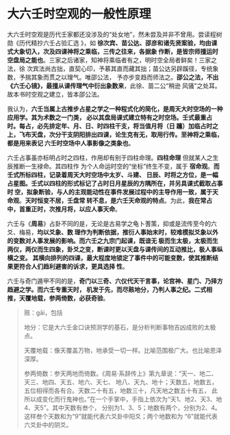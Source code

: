 大六壬时空观的一般性原理
===================================================================================
大六壬时空观是历代壬家都还没涉及的“处女地”，然未尝及并非不曾用。尝读程树勋《历代精抄六壬占验汇选
》，如 **徐次宾、苗公达、邵彦和诸先贤案验，均由课式大象切入，次及四课神将之乘临，三传之往来，各据象
作断，是皆宗师擅运时空盘局之能也**。三家之后诸家，知神将乘临者有之，明时空全局者鲜矣！三家之法，徐
次宾法尚古拙，直契心印，予慕其直而藏其拙；苗公达另辟蹊径，专统象数，予揣其象而贯之以理气。唯邵公法，
予亦步变趋而师法之。**邵公之法，不出《六壬心镜》，最擅从课传理气中衍出象数来**，此徐、苗二公“稍逊
风骚”之处耳。故本书时空观之建立，皆本邵公法。

我认为，**六壬当属上古推步占星之学之一种程式化的简化，是周天大时空场的一种应用学。其为术数之一门类，
必以其盘局课式建立特有之时空场。壬式最重占时。每占，必先排定年、月、日、时四柱干支，将当值月将（日
躔）加临占时之上，飞布天盘，次分干支阴阳排出四课，论生克有无，取用行传。至神将之乘临，都是用来表记
六壬时空场中人事影像之类象也**。

六壬占事虽亦标明占时之四柱，作用却有别于四柱命理。**四柱命理** 但就某人之生辰推断一生䘵命。其四柱作
为个人命运时空的“坐标”终生不变，属于 **宿命观**。**而壬式所标四柱，记录着周天大时空场中太岁、斗建、
日辰、时将之方位，是一幅占星图。壬式以四柱的形式标记了占时日月星辰的方隅所在，并另具课式截取占事时
空，拟象断验，与人的主观能动性在事件发展过程中的主导作用一致，属于天命观**。**天时恒变不居，壬盘常
转不息，是六壬天命观的特点**。为此，**我在常占中，首重正时，次推月将，以应人事天命**。

六壬与《**周易**》占卦不同的是，无论是古易学之龟卜蓍策，抑或是流传至今的六爻、梅易，**均以爻象、数
理作为判断依据，推衍人事始末时，较难模拟爻象以外的变数对人事发展的影响。而六壬之九宗门起课，既谙无
极而生太极，太极而生两仪，两仪而生四象，卦爻之变，断课时更以天盘与课传间的互动推比，极人事纵横之变。
其横向排列的四课，最大程度地锁定了事件中的可能变数，使其推断结果更符合人们趋利避害的诉求，更具选择
性**。

六壬与奇门遁甲不同的是，**奇门以三奇、六仪代天干言事，论宫神、星门、乃择方趋避之学。而六壬专重天时，
机发于先，而尽赅地分，乃判人事之纪。二式相推，天覆地载，参两倚数，必获奇验**。 

> 赅：gāi，包括
>
> 地分：它是大六壬金口诀预测学的基石，是分析判断事物吉凶成败的太极点。
>
> 天覆地载：像天覆盖万物，地承受一切一样。比喻范围极广大。也比喻恩泽深厚。
>
> 参两倚数：参天两地而倚数。《周易·系辞传上》第九章说：“天一、地二、天三、地四、天五、地六、天七、
> 地八、天九、地十；天数五，地数五，五位相得而各有合。天数二十有五，地数三十，凡天地之数五十有五，
> 此所以成变化而行鬼神也。”在一个手掌中，手指上依次为“天1、地2、天3、地4、天5”。其中天数有叁个，
> 分别为1、3、5；地数有两个，分别为2、4。这样叁个天数和为“9”就能代表六爻卦中阳爻；两个地数和为
>“6”就能代表六爻卦中的阴爻。





